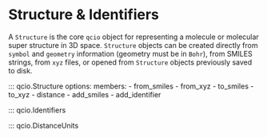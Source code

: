 # Structure & Identifiers

A `Structure` is the core `qcio` object for representing a molecule or molecular super structure in 3D space. `Structure` objects can be created directly from `symbol` and `geometry` information (geometry must be in `Bohr`), from SMILES strings, from `xyz` files, or opened from `Structure` objects previously saved to disk.

::: qcio.Structure
    options:
        members:
            - from_smiles
            - from_xyz
            - to_smiles
            - to_xyz
            - distance
            - add_smiles
            - add_identifier

::: qcio.Identifiers

::: qcio.DistanceUnits